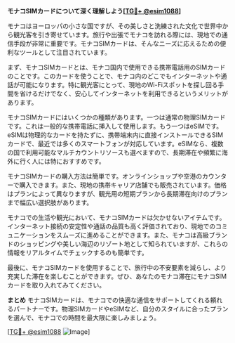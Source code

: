 **モナコSIMカードについて深く理解しよう[[TG💪+ @esim1088](https://t.me/s/esim1088)]**

モナコはヨーロッパの小さな国ですが、その美しさと洗練された文化で世界中から観光客を引き寄せています。旅行や出張でモナコを訪れる際には、現地での通信手段が非常に重要です。モナコSIMカードは、そんなニーズに応えるための便利なツールとして注目されています。

まず、モナコSIMカードとは、モナコ国内で使用できる携帯電話用のSIMカードのことです。このカードを使うことで、モナコ内のどこでもインターネットや通話が可能になります。特に観光客にとって、現地のWi-Fiスポットを探し回る手間を省けるだけでなく、安心してインターネットを利用できるというメリットがあります。

モナコSIMカードにはいくつかの種類があります。一つは通常の物理SIMカードです。これは一般的な携帯電話に挿入して使用します。もう一つはeSIMです。eSIMは物理的なカードを持たずに、携帯端末内に直接インストールできるSIMカードで、最近では多くのスマートフォンが対応しています。eSIMなら、複数の国で利用可能なマルチカウントリソースも選べますので、長期滞在や頻繁に海外に行く人には特におすすめです。

モナコSIMカードの購入方法は簡単です。オンラインショップや空港のカウンターで購入できます。また、現地の携帯キャリア店舗でも販売されています。価格はプランによって異なりますが、観光用の短期プランから長期滞在向けのプランまで幅広い選択肢があります。

モナコでの生活や観光において、モナコSIMカードは欠かせないアイテムです。インターネット接続の安定性や通話の品質も高く評価されており、現地でのコミュニケーションをスムーズに進めることができます。また、モナコは高級ブランドのショッピングや美しい海辺のリゾート地として知られていますが、これらの情報をリアルタイムでチェックするのも簡単です。

最後に、モナコSIMカードを使用することで、旅行中の不安要素を減らし、より充実した滞在を楽しむことができます。ぜひ、あなたのモナコ滞在にモナコSIMカードを取り入れてみてください。

**まとめ**
モナコSIMカードは、モナコでの快適な通信をサポートしてくれる頼れるパートナーです。物理SIMカードやeSIMなど、自分のスタイルに合ったプランを選んで、モナコでの時間を最大限に楽しみましょう。

[[TG💪+ @esim1088](https://t.me/s/esim1088) ![Image](https://i.postimg.cc/Y0z9fWf4/image.png)]